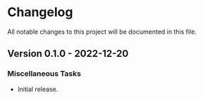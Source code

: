 # Changelog

All notable changes to this project will be documented in this file.

## Version 0.1.0 - 2022-12-20

### Miscellaneous Tasks

- Initial release.

<!-- generated by git-cliff -->
